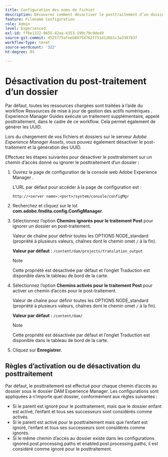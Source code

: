 ```yaml
---
title: Configuration des noms de fichier
description: Découvrez comment désactiver le posttraitement d’un dossier chargé dans Adobe Experience Manager Assets
feature: Filename Configuration
role: Admin
level: Experienced
exl-id: ff6e1322-9655-42aa-b353-199c70c9de49
source-git-commit: d525775afeeb89754762ff514126b1c3a3307b3f
workflow-type: tm+mt
source-wordcount: '322'
ht-degree: 0%

---
```


# Désactivation du post-traitement d’un dossier

Par défaut, toutes les ressources chargées sont traitées à l’aide du workflow Ressources de mise à jour de gestion des actifs numériques . Experience Manager Guides exécute un traitement supplémentaire, appelé posttraitement, dans le cadre de ce workflow. Cela permet également de générer les UUID.

Lors du chargement de vos fichiers et dossiers sur le serveur *Adobe Experience Manager Assets*, vous pouvez également désactiver le post-traitement et la génération des UUID.


Effectuez les étapes suivantes pour désactiver le posttraitement sur un chemin d’accès donné ou ignorer le posttraitement d’un dossier :


1. Ouvrez la page de configuration de la console web Adobe Experience Manager .

   L&#39;URL par défaut pour accéder à la page de configuration est :

   ```http
   http://<server name>:<port>/system/console/configMgr
   ```

1. Recherchez et cliquez sur le lot **com.adobe.fmdita.config.ConfigManager**.

1. Sélectionnez l’option **Chemins ignorés pour le traitement Post** pour ignorer un dossier en post-traitement.

   Valeur de chaîne pour définir toutes les OPTIONS NODE_standard (propriété à plusieurs valeurs, chaînes dont le chemin omet `/` à la fin).

   **Valeur par défaut** : `/content/dam/projects/translation_output`

   >[!NOTE]
   >
   > Cette propriété est désactivée par défaut et l’onglet Traduction est disponible dans le tableau de bord de la carte.

1. Sélectionnez l’option **Chemins activés pour le traitement Post** pour activer un chemin d’accès pour le post-traitement.

   Valeur de chaîne pour définir toutes les OPTIONS NODE_standard (propriété à plusieurs valeurs, chaînes dont le chemin omet `/` à la fin).

   **Valeur par défaut** : `/content/dam/`

   >[!NOTE]
   >
   > Cette propriété est désactivée par défaut et l’onglet Traduction est disponible dans le tableau de bord de la carte.


1. Cliquez sur **Enregistrer**.



## Règles d’activation ou de désactivation du posttraitement

Par défaut, le posttraitement est effectué pour chaque chemin d’accès au dossier sous le dossier DAM Experience Manager. Les configurations sont appliquées à n’importe quel dossier, conformément aux règles suivantes :

* Si le parent est ignoré pour le posttraitement, mais que le dossier enfant est activé, l’enfant et tous ses successeurs sont considérés comme activés.
* Si le parent est activé pour le posttraitement mais que l’enfant est ignoré, l’enfant et tous ses successeurs sont considérés comme ignorés.
* Si le même chemin d’accès au dossier existe dans les configurations ignored.post.processing.paths et enabled.post.processing.paths, il est considéré comme ignoré pour le posttraitement.
